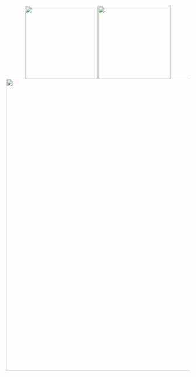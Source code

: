 <div align="center">

  <div style="display: flex; flex-direction: row; justify-content: center; align-items: center;">
    <a href="https://github.com/anuraghazra/github-readme-stats">
      <img height=200 src="https://github-readme-stats.vercel.app/api?username=eyalk007&count_private=true&include_all_commits=true&show_icons=true&theme=onedark" />
    </a>
    <a href="https://github.com/DenverCoder1/github-readme-streak-stats">
      <img height=200 src="https://streak-stats.demolab.com?user=eyalk007&theme=onedark&border=00FFFF&fire=FF4500&ring=FFD700&currStreakLabel=00FFFF&date_format=%5BY%20%5DM%2FD" />
    </a>
  </div>

  <a href="https://github.com/ryo-ma/github-profile-trophy">
    <img width=800 src="https://github-profile-trophy.vercel.app/?username=eyalk007&theme=onedark" />
  </a>

</div>
